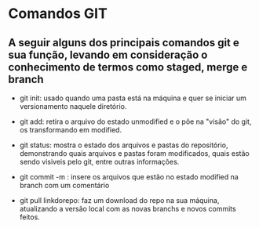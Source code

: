 # Comandos GIT 

## A seguir alguns dos principais comandos git e sua função, levando em consideração o conhecimento de termos como staged, merge e branch

- git init: usado quando uma pasta está na máquina e quer se iniciar um versionamento naquele diretório.

- git add: retira o arquivo do estado unmodified e o põe na "visão" do git, os transformando em modified.

- git status: mostra o estado dos arquivos e pastas do repositório, demonstrando quais arquivos e pastas foram modificados, quais estão sendo visiveis pelo git, entre outras informações.

- git commit -m : insere os arquivos que estão no estado modified na branch com um comentário

- git pull linkdorepo: faz um download do repo na sua máquina, atualizando a versão local com as novas branchs e novos commits feitos. 
